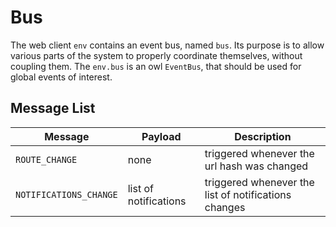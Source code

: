 # Bus

The web client `env` contains an event bus, named `bus`. Its purpose is to allow
various parts of the system to properly coordinate themselves, without coupling
them. The `env.bus` is an owl `EventBus`, that should be used for global events
of interest.

## Message List

| Message                | Payload               | Description                                          |
| ---------------------- | --------------------- | ---------------------------------------------------- |
| `ROUTE_CHANGE`         | none                  | triggered whenever the url hash was changed          |
| `NOTIFICATIONS_CHANGE` | list of notifications | triggered whenever the list of notifications changes |
